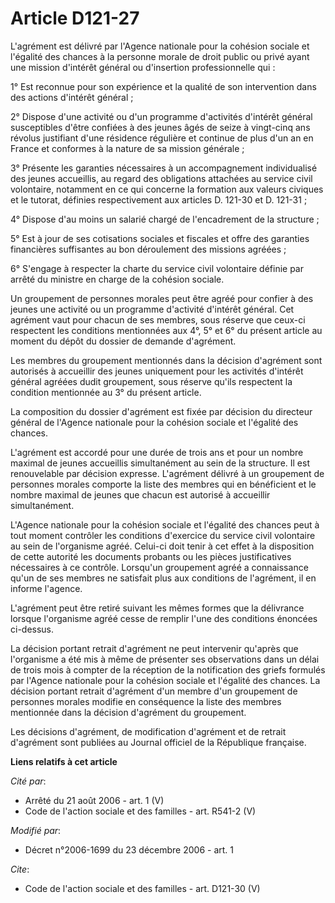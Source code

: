 # Article D121-27

L'agrément est délivré par l'Agence nationale pour la cohésion sociale et l'égalité des chances à la personne morale de droit
public ou privé ayant une mission d'intérêt général ou d'insertion professionnelle qui : 

1° Est reconnue pour son expérience et la qualité de son intervention dans des actions d'intérêt général ; 

2° Dispose d'une activité ou d'un programme d'activités d'intérêt général susceptibles d'être confiées à des jeunes âgés de
seize à vingt-cinq ans révolus justifiant d'une résidence régulière et continue de plus d'un an en France et conformes à la
nature de sa mission générale ; 

3° Présente les garanties nécessaires à un accompagnement individualisé des jeunes accueillis, au regard des obligations
attachées au service civil volontaire, notamment en ce qui concerne la formation aux valeurs civiques et le tutorat, définies
respectivement aux articles D. 121-30 et D. 121-31 ; 

4° Dispose d'au moins un salarié chargé de l'encadrement de la structure ; 

5° Est à jour de ses cotisations sociales et fiscales et offre des garanties financières suffisantes au bon déroulement des
missions agréées ; 

6° S'engage à respecter la charte du service civil volontaire définie par arrêté du ministre en charge de la cohésion
sociale. 

Un groupement de personnes morales peut être agréé pour confier à des jeunes une activité ou un programme d'activité
d'intérêt général. Cet agrément vaut pour chacun de ses membres, sous réserve que ceux-ci respectent les conditions
mentionnées aux 4°, 5° et 6° du présent article au moment du dépôt du dossier de demande d'agrément. 

Les membres du groupement mentionnés dans la décision d'agrément sont autorisés à accueillir des jeunes uniquement pour les
activités d'intérêt général agréées dudit groupement, sous réserve qu'ils respectent la condition mentionnée au 3° du présent
article. 

La composition du dossier d'agrément est fixée par décision du directeur général de l'Agence nationale pour la cohésion
sociale et l'égalité des chances. 

L'agrément est accordé pour une durée de trois ans et pour un nombre maximal de jeunes accueillis simultanément au sein de la
structure. Il est renouvelable par décision expresse. L'agrément délivré à un groupement de personnes morales comporte la
liste des membres qui en bénéficient et le nombre maximal de jeunes que chacun est autorisé à accueillir simultanément. 

L'Agence nationale pour la cohésion sociale et l'égalité des chances peut à tout moment contrôler les conditions d'exercice
du service civil volontaire au sein de l'organisme agréé. Celui-ci doit tenir à cet effet à la disposition de cette autorité
les documents probants ou les pièces justificatives nécessaires à ce contrôle. Lorsqu'un groupement agréé a connaissance
qu'un de ses membres ne satisfait plus aux conditions de l'agrément, il en informe l'agence. 

L'agrément peut être retiré suivant les mêmes formes que la délivrance lorsque l'organisme agréé cesse de remplir l'une des
conditions énoncées ci-dessus. 

La décision portant retrait d'agrément ne peut intervenir qu'après que l'organisme a été mis à même de présenter ses
observations dans un délai de trois mois à compter de la réception de la notification des griefs formulés par l'Agence
nationale pour la cohésion sociale et l'égalité des chances. La décision portant retrait d'agrément d'un membre d'un
groupement de personnes morales modifie en conséquence la liste des membres mentionnée dans la décision d'agrément du
groupement. 

Les décisions d'agrément, de modification d'agrément et de retrait d'agrément sont publiées au Journal officiel de la
République française.

**Liens relatifs à cet article**

_Cité par_:

  - Arrêté du 21 août 2006 - art. 1 (V)
  - Code de l'action sociale et des familles - art. R541-2 (V)

_Modifié par_:

  - Décret n°2006-1699 du 23 décembre 2006 - art. 1

_Cite_:

  - Code de l'action sociale et des familles - art. D121-30 (V)
